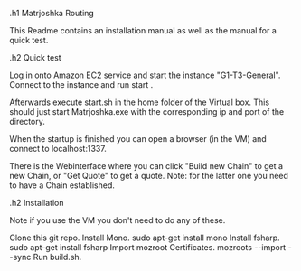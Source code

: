 .h1 Matrjoshka Routing

This Readme contains an installation manual as well as the manual for a quick test.

.h2 Quick test

Log in onto Amazon EC2 service and start the instance "G1-T3-General".
Connect to the instance and run start <port>. 

Afterwards execute start.sh in the home folder of the Virtual box. This should just start Matrjoshka.exe <ip> <port> with the corresponding ip and port of the directory.

When the startup is finished you can open a browser (in the VM) and connect to localhost:1337.

There is the Webinterface where you can click "Build new Chain" to get a new Chain, or "Get Quote" to get a quote. Note: for the latter one you need to have a Chain established.


.h2 Installation

Note if you use the VM you don't need to do any of these.

Clone this git repo.
Install Mono.
	sudo apt-get install mono
Install fsharp.
	sudo apt-get install fsharp
Import mozroot Certificates.
	mozroots --import --sync
Run build.sh.